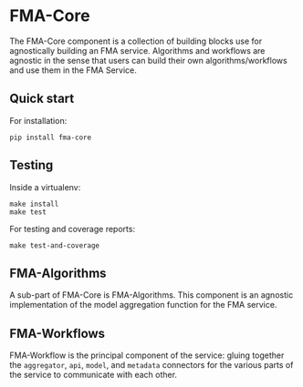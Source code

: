 # FMA-Core

The FMA-Core component is a collection of building blocks use for agnostically building an FMA service. 
Algorithms and workflows are agnostic in the sense that users can build their own algorithms/workflows 
and use them in the FMA Service.

Quick start
-----------
For installation:

```console
pip install fma-core
```


Testing
-------

Inside a virtualenv:
```
make install
make test
```

For testing and coverage reports:
```
make test-and-coverage
```

## FMA-Algorithms

A sub-part of FMA-Core is FMA-Algorithms. 
This component is an agnostic implementation of the model aggregation function for the FMA service.

## FMA-Workflows

FMA-Workflow is the principal component of the service: gluing together the 
`aggregator`, `api`, `model`, and `metadata` connectors for the various parts of the service 
to communicate with each other. 
